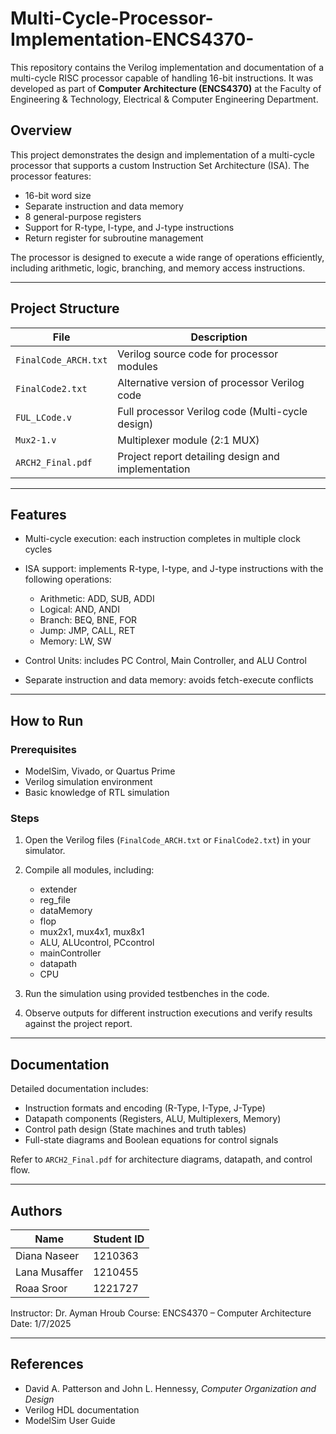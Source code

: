# Multi-Cycle-Processor-Implementation-ENCS4370-

This repository contains the Verilog implementation and documentation of a multi-cycle RISC processor capable of handling 16-bit instructions. It was developed as part of **Computer Architecture (ENCS4370)** at the Faculty of Engineering & Technology, Electrical & Computer Engineering Department.

## Overview

This project demonstrates the design and implementation of a multi-cycle processor that supports a custom Instruction Set Architecture (ISA). The processor features:

* 16-bit word size
* Separate instruction and data memory
* 8 general-purpose registers
* Support for R-type, I-type, and J-type instructions
* Return register for subroutine management

The processor is designed to execute a wide range of operations efficiently, including arithmetic, logic, branching, and memory access instructions.

---

## Project Structure

| File                 | Description                                        |
| -------------------- | -------------------------------------------------- |
| `FinalCode_ARCH.txt` | Verilog source code for processor modules          |
| `FinalCode2.txt`     | Alternative version of processor Verilog code      |
| `FUL_LCode.v`        | Full processor Verilog code (Multi-cycle design)   |
| `Mux2-1.v`           | Multiplexer module (2:1 MUX)                       |
| `ARCH2_Final.pdf`    | Project report detailing design and implementation |

---

## Features

* Multi-cycle execution: each instruction completes in multiple clock cycles
* ISA support: implements R-type, I-type, and J-type instructions with the following operations:

  * Arithmetic: ADD, SUB, ADDI
  * Logical: AND, ANDI
  * Branch: BEQ, BNE, FOR
  * Jump: JMP, CALL, RET
  * Memory: LW, SW
* Control Units: includes PC Control, Main Controller, and ALU Control
* Separate instruction and data memory: avoids fetch-execute conflicts

---

## How to Run

### Prerequisites

* ModelSim, Vivado, or Quartus Prime
* Verilog simulation environment
* Basic knowledge of RTL simulation

### Steps

1. Open the Verilog files (`FinalCode_ARCH.txt` or `FinalCode2.txt`) in your simulator.
2. Compile all modules, including:

   * extender
   * reg\_file
   * dataMemory
   * flop
   * mux2x1, mux4x1, mux8x1
   * ALU, ALUcontrol, PCcontrol
   * mainController
   * datapath
   * CPU
3. Run the simulation using provided testbenches in the code.
4. Observe outputs for different instruction executions and verify results against the project report.

---

## Documentation

Detailed documentation includes:

* Instruction formats and encoding (R-Type, I-Type, J-Type)
* Datapath components (Registers, ALU, Multiplexers, Memory)
* Control path design (State machines and truth tables)
* Full-state diagrams and Boolean equations for control signals

Refer to `ARCH2_Final.pdf` for architecture diagrams, datapath, and control flow.

---

## Authors

| Name          | Student ID |
| ------------- | ---------- |
| Diana Naseer  | 1210363    |
| Lana Musaffer | 1210455    |
| Roaa Sroor    | 1221727    | 

Instructor: Dr. Ayman Hroub
Course: ENCS4370 – Computer Architecture
Date: 1/7/2025

---

## References

* David A. Patterson and John L. Hennessy, *Computer Organization and Design*
* Verilog HDL documentation
* ModelSim User Guide
